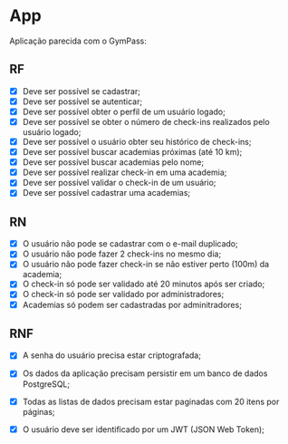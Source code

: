 # App

Aplicação parecida com o GymPass:

## RF

- [X] Deve ser possível se cadastrar;
- [X] Deve ser possível se autenticar;
- [X] Deve ser possível obter o perfil de um usuário logado;
- [X] Deve ser possível se obter o número de check-ins realizados pelo usuário logado;
- [X] Deve ser possível o usuário obter seu histórico de check-ins;
- [X] Deve ser possível buscar academias próximas (até 10 km);
- [X] Deve ser possível buscar academias pelo nome;
- [X] Deve ser possível realizar check-in em uma academia;
- [X] Deve ser possível validar o check-in de um usuário;
- [X] Deve ser possível cadastrar uma academias;

## RN

- [X] O usuário não pode se cadastrar com o e-mail duplicado;
- [X] O usuário não pode fazer 2 check-ins no mesmo dia;
- [X] O usuário não pode fazer check-in se não estiver perto (100m) da academia;
- [X] O check-in só pode ser validado até 20 minutos após ser criado;
- [X] O check-in só pode ser validado por administradores;
- [X] Academias só podem ser cadastradas por adminitradores;

## RNF

- [X] A senha do usuário precisa estar criptografada;
- [X] Os dados da aplicação precisam persistir em um banco de dados PostgreSQL;
- [X] Todas as listas de dados precisam estar paginadas com 20 itens por páginas;
- [X] O usuário deve ser identificado por um JWT (JSON Web Token);

